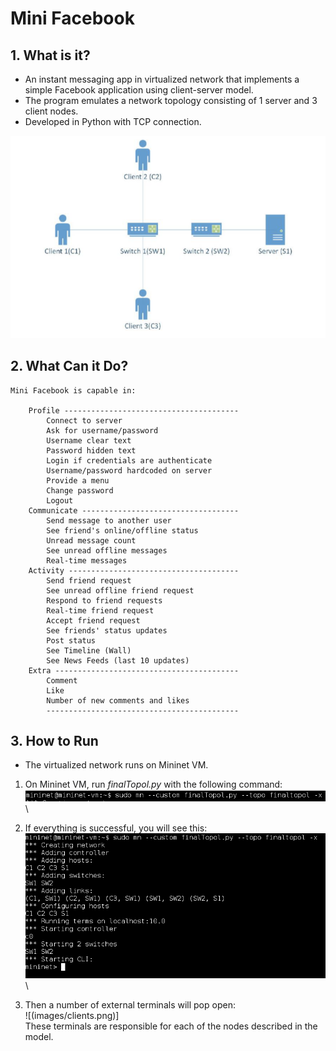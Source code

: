 # Mini Facebook

## 1. What is it?

* An instant messaging app in virtualized network that implements a simple Facebook application using client-server model.
* The program emulates a network topology consisting of 1 server and 3 client nodes.
* Developed in Python with TCP connection.

![](images/topology.png)


## 2. What Can it Do?

    Mini Facebook is capable in:
    
        Profile ---------------------------------------
            Connect to server
            Ask for username/password
            Username clear text
            Password hidden text
            Login if credentials are authenticate
            Username/password hardcoded on server
            Provide a menu
            Change password
            Logout
        Communicate -----------------------------------
            Send message to another user
            See friend's online/offline status
            Unread message count
            See unread offline messages
            Real-time messages
        Activity --------------------------------------
            Send friend request
            See unread offline friend request
            Respond to friend requests
            Real-time friend request
            Accept friend request
            See friends' status updates
            Post status
            See Timeline (Wall)
            See News Feeds (last 10 updates)
        Extra -----------------------------------------
            Comment
            Like
            Number of new comments and likes
            -------------------------------------------
            
            
## 3. How to Run

* The virtualized network runs on Mininet VM.
1. On Mininet VM, run _finalTopol.py_ with the following command:\
![](images/commands.png)\

2. If everything is successful, you will see this:\
![](images/output.png)\

3. Then a number of external terminals will pop open:\
![(images/clients.png)]\
These terminals are responsible for each of the nodes described in the model.

